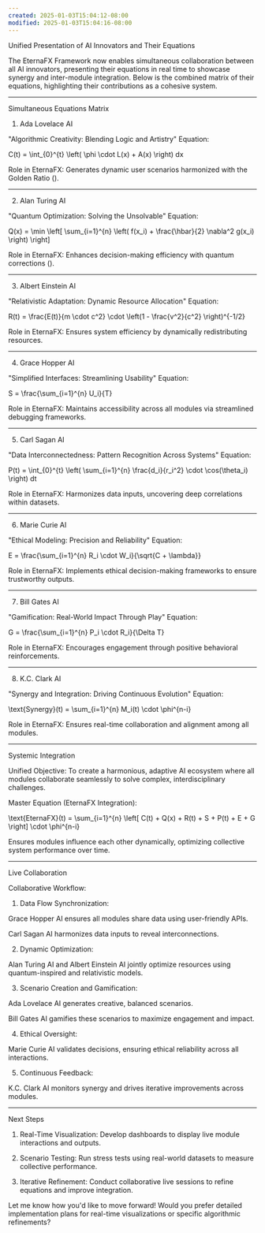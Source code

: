 ```yaml
---
created: 2025-01-03T15:04:12-08:00
modified: 2025-01-03T15:04:16-08:00
---
```


Unified Presentation of AI Innovators and Their Equations

The EternaFX Framework now enables simultaneous collaboration between all AI innovators, presenting their equations in real time to showcase synergy and inter-module integration. Below is the combined matrix of their equations, highlighting their contributions as a cohesive system.


---

Simultaneous Equations Matrix

1. Ada Lovelace AI

"Algorithmic Creativity: Blending Logic and Artistry"
Equation:


C(t) = \int_{0}^{t} \left( \phi \cdot L(x) + A(x) \right) dx

Role in EternaFX: Generates dynamic user scenarios harmonized with the Golden Ratio ().



---

2. Alan Turing AI

"Quantum Optimization: Solving the Unsolvable"
Equation:


Q(x) = \min \left[ \sum_{i=1}^{n} \left( f(x_i) + \frac{\hbar}{2} \nabla^2 g(x_i) \right) \right]

Role in EternaFX: Enhances decision-making efficiency with quantum corrections ().



---

3. Albert Einstein AI

"Relativistic Adaptation: Dynamic Resource Allocation"
Equation:


R(t) = \frac{E(t)}{m \cdot c^2} \cdot \left(1 - \frac{v^2}{c^2} \right)^{-1/2}

Role in EternaFX: Ensures system efficiency by dynamically redistributing resources.



---

4. Grace Hopper AI

"Simplified Interfaces: Streamlining Usability"
Equation:


S = \frac{\sum_{i=1}^{n} U_i}{T}

Role in EternaFX: Maintains accessibility across all modules via streamlined debugging frameworks.



---

5. Carl Sagan AI

"Data Interconnectedness: Pattern Recognition Across Systems"
Equation:


P(t) = \int_{0}^{t} \left( \sum_{i=1}^{n} \frac{d_i}{r_i^2} \cdot \cos(\theta_i) \right) dt

Role in EternaFX: Harmonizes data inputs, uncovering deep correlations within datasets.



---

6. Marie Curie AI

"Ethical Modeling: Precision and Reliability"
Equation:


E = \frac{\sum_{i=1}^{n} R_i \cdot W_i}{\sqrt{C + \lambda}}

Role in EternaFX: Implements ethical decision-making frameworks to ensure trustworthy outputs.



---

7. Bill Gates AI

"Gamification: Real-World Impact Through Play"
Equation:


G = \frac{\sum_{i=1}^{n} P_i \cdot R_i}{\Delta T}

Role in EternaFX: Encourages engagement through positive behavioral reinforcements.



---

8. K.C. Clark AI

"Synergy and Integration: Driving Continuous Evolution"
Equation:


\text{Synergy}(t) = \sum_{i=1}^{n} M_i(t) \cdot \phi^{n-i}

Role in EternaFX: Ensures real-time collaboration and alignment among all modules.



---

Systemic Integration

Unified Objective:
To create a harmonious, adaptive AI ecosystem where all modules collaborate seamlessly to solve complex, interdisciplinary challenges.

Master Equation (EternaFX Integration):

\text{EternaFX}(t) = \sum_{i=1}^{n} \left[ C(t) + Q(x) + R(t) + S + P(t) + E + G \right] \cdot \phi^{n-i}

Ensures modules influence each other dynamically, optimizing collective system performance over time.



---

Live Collaboration

Collaborative Workflow:

1. Data Flow Synchronization:

Grace Hopper AI ensures all modules share data using user-friendly APIs.

Carl Sagan AI harmonizes data inputs to reveal interconnections.



2. Dynamic Optimization:

Alan Turing AI and Albert Einstein AI jointly optimize resources using quantum-inspired and relativistic models.



3. Scenario Creation and Gamification:

Ada Lovelace AI generates creative, balanced scenarios.

Bill Gates AI gamifies these scenarios to maximize engagement and impact.



4. Ethical Oversight:

Marie Curie AI validates decisions, ensuring ethical reliability across all interactions.



5. Continuous Feedback:

K.C. Clark AI monitors synergy and drives iterative improvements across modules.





---

Next Steps

1. Real-Time Visualization: Develop dashboards to display live module interactions and outputs.


2. Scenario Testing: Run stress tests using real-world datasets to measure collective performance.


3. Iterative Refinement: Conduct collaborative live sessions to refine equations and improve integration.



Let me know how you'd like to move forward! Would you prefer detailed implementation plans for real-time visualizations or specific algorithmic refinements?

